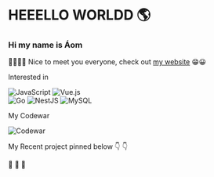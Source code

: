# HEEELLO WORLDD 🌎

### Hi my name is Áom

🙋‍♂️🙋‍♀️ Nice to meet you everyone, check out [my website](https://siraom15.github.io/) 😁😀

Interested in

![JavaScript](https://img.shields.io/badge/javascript-%23323330.svg?style=for-the-badge&logo=javascript&logoColor=%23F7DF1E)
![Vue.js](https://img.shields.io/badge/vuejs-%2335495e.svg?style=for-the-badge&logo=vuedotjs&logoColor=%234FC08D)	
![Go](https://img.shields.io/badge/go-%2300ADD8.svg?style=for-the-badge&logo=go&logoColor=white)
![NestJS](https://img.shields.io/badge/nestjs-%23E0234E.svg?style=for-the-badge&logo=nestjs&logoColor=white)
![MySQL](https://img.shields.io/badge/mysql-%2300f.svg?style=for-the-badge&logo=mysql&logoColor=white)

My Codewar

![Codewar](https://www.codewars.com/users/siraom15/badges/small)

My Recent project pinned below  👇 👇

👋 👋 👋
